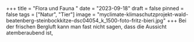+++
title = "Flora und Fauna "
date = "2023-09-18"
draft = false
pinned = false
tags = ["Natur", "Tier"]
image = "myclimate-klimaschutzprojekt-wald-beatenberg-steinbockkitze-dsc04054_k_1500-foto-fritz-bieri.jpg"
+++
 Bei der frischen Bergluft kann man fast nicht sagen, dass die Aussicht atemberaubend ist,